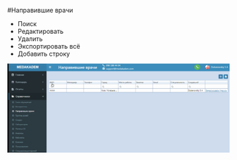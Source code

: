 #Направившие врачи

- Поиск
- Редактировать
- Удалить 
- Экспортировать всё
- Добавить строку

![Image](Image/Napravivshie.gif)